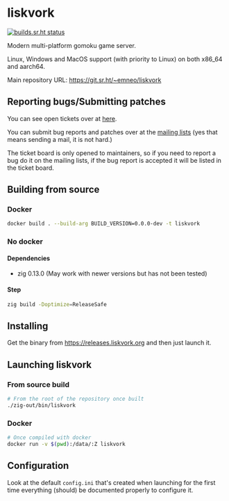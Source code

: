 # liskvork

[![builds.sr.ht status](https://builds.sr.ht/~emneo/liskvork.svg)](https://builds.sr.ht/~emneo/liskvork)

Modern multi-platform gomoku game server.

Linux, Windows and MacOS support (with priority to Linux) on both x86_64 and
aarch64.

Main repository URL: <https://git.sr.ht/~emneo/liskvork>

## Reporting bugs/Submitting patches

You can see open tickets over at [here](https://todo.sr.ht/~emneo/liskvork).

You can submit bug reports and patches over at the
[mailing lists](https://sr.ht/~emneo/liskvork/lists)
(yes that means sending a mail, it is not hard.)

The ticket board is only opened to maintainers, so if you need to report a bug
do it on the mailing lists, if the bug report is accepted it will be listed in
the ticket board.

## Building from source

### Docker

```sh
docker build . --build-arg BUILD_VERSION=0.0.0-dev -t liskvork
```

### No docker

#### Dependencies

- zig 0.13.0 (May work with newer versions but has not been tested)

#### Step

```sh
zig build -Doptimize=ReleaseSafe
```

## Installing

Get the binary from https://releases.liskvork.org and then just launch it.

## Launching liskvork

### From source build

```sh
# From the root of the repository once built
./zig-out/bin/liskvork
```

### Docker

```sh
# Once compiled with docker
docker run -v $(pwd):/data/:Z liskvork
```

## Configuration

Look at the default `config.ini` that's created when launching for the first
time everything (should) be documented properly to configure it.
